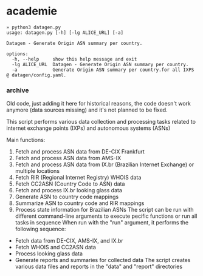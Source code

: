 # academie

````
» python3 datagen.py
usage: datagen.py [-h] [-lg ALICE_URL] [-a]

Datagen - Generate Origin ASN summary per country.

options:
  -h, --help     show this help message and exit
  -lg ALICE_URL  Datagen - Generate Origin ASN summary per country.
  -a             Generate Origin ASN summary per country.for all IXPS @ datagen/config.yaml.
````

### archive

Old code, just adding it here for historical reasons, the code doesn't work anymore (data sources missing) and it's not planned to be fixed.

This script performs various data collection and processing tasks related to internet exchange points (IXPs) and autonomous systems (ASNs)

Main functions:
 1. Fetch and process ASN data from DE-CIX Frankfurt
 2. Fetch and process ASN data from AMS-IX
 3. Fetch and process ASN data from IX.br (Brazilian Internet Exchange) or multiple locations
 4. Fetch RIR (Regional Internet Registry) WHOIS data
 5. Fetch CC2ASN (Country Code to ASN) data
 6. Fetch and process IX.br looking glass data
 7. Generate ASN to country code mappings
 8. Summarize ASN to country code and RIR mappings
 9. Process state information for Brazilian ASNs
 The script can be run with different command-line arguments to execute pecific functions or run all tasks in sequence
 When run with the "run" argument, it performs the following sequence:
 - Fetch data from DE-CIX, AMS-IX, and IX.br
 - Fetch WHOIS and CC2ASN data
 - Process looking glass data
 - Generate reports and summaries for collected data
 The script creates various data files and reports in the "data" and "report" directories
